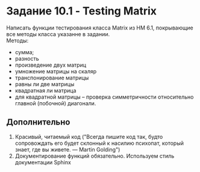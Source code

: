 # Задание 10.1 - Testing Matrix

Написать функции тестирования класса Matrix из HM 6.1, покрывающие все методы класса указанне в задании.  
Методы: 
- сумма;
- разность
- произведение двух матриц
- умножение матрицы на скаляр
- транспонирование матрицы
- равны ли две матрицы
- квадратная ли матрица
- для квадратной матрицы – проверка симметричности относительно главной (побочной) диагонали. 


## Дополнительно

1. Красивый, читаемый код ("Всегда пишите код так, будто сопровождать его будет склонный к насилию психопат, который знает, где вы живете. — Martin Golding")
2. Документирование функций обязательно. Используем стиль документации Sphinx